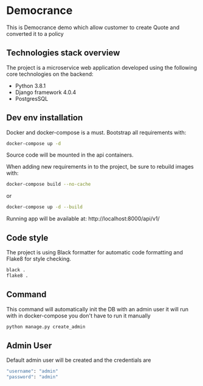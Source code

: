 # Democrance

This is Democrance demo which allow customer to create Quote and converted it to a policy

## Technologies stack overview

The project is a microservice web application developed using the following core technologies on the backend:

- Python 3.8.1
- Django framework 4.0.4
- PostgresSQL

## Dev env installation

Docker and docker-compose is a must.
Bootstrap all requirements with:

```bash
docker-compose up -d
```

Source code will be mounted in the api containers.

When adding new requirements in to the project, be sure to rebuild images with:

```bash
docker-compose build --no-cache
```

or

```bash
docker-compose up -d --build
```

Running app will be available at: http://localhost:8000/api/v1/

## Code style

The project is using Black formatter for automatic code formatting and Flake8 for style checking.

```bash
black .
flake8 .
```

## Command

This command will automatically init the DB with an admin user it will run with in docker-compose you don't have to run it manually
```bash
python manage.py create_admin
```

## Admin User

Default admin user will be created and the credentials are
```bash
"username": "admin"
"password": "admin"
```
